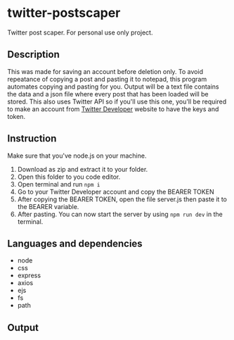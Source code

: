 # twitter-postscaper
 Twitter post scaper. For personal use only project.
 
## Description
 This was made for saving an account before deletion only. To avoid repeatance of copying a post and pasting it to notepad, this program automates copying and pasting for you. Output will be a text file contains the data and a json file where every post that has been loaded will be stored.
 This also uses Twitter API so if you'll use this one, you'll be required to make an account from [Twitter Developer](https://developer.twitter.com/en) website to have the keys and token.
 
## Instruction
Make sure that you've node.js on your machine.

 1. Download as zip and extract it to your folder.
 2. Open this folder to you code editor.
 3. Open terminal and run `npm i`
 4. Go to your Twitter Developer account and copy the BEARER TOKEN
 5. After copying the BEARER TOKEN, open the file server.js then paste it to the BEARER variable.
 6. After pasting. You can now start the server by using `npm run dev` in the terminal.
 
## Languages and dependencies
 - node
 - css
 - express
 - axios
 - ejs
 - fs
 - path
 
 ## Output
